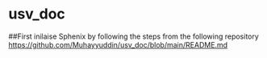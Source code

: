 # usv_doc

##First inilaise Sphenix by following the steps from the following repository 
https://github.com/Muhayyuddin/usv_doc/blob/main/README.md
